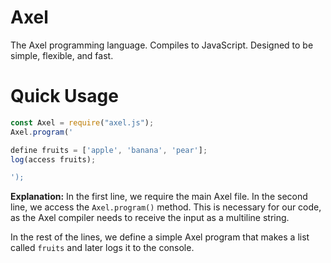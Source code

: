 # Axel
The Axel programming language. Compiles to JavaScript.
Designed to be simple, flexible, and fast.





# Quick Usage
```js
const Axel = require("axel.js");
Axel.program('

define fruits = ['apple', 'banana', 'pear'];
log(access fruits);

');
```
**Explanation:** 
In the first line, we require the main Axel file.
In the second line, we access the `Axel.program()` method. This is necessary for our code, as the Axel compiler needs to receive the input as a multiline string.

In the rest of the lines, we define a simple Axel program that makes a list called `fruits` and later logs it to the console.
